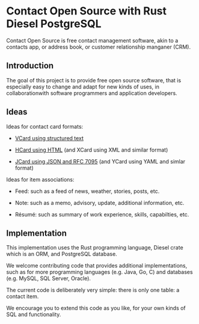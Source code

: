 # Contact Open Source with Rust Diesel PostgreSQL

Contact Open Source is free contact management software, akin to a
contacts app, or address book, or customer relationship manganer (CRM).


## Introduction

The goal of this project is to provide free open source software,
that is especially easy to change and adapt for new kinds of uses,
in collaborationwith software programmers and application developers.


## Ideas

Ideas for contact card formats:

  * [VCard using structured text](https://wikipedia.org/wiki/VCard)

  * [HCard using HTML](https://wikipedia.org/wiki/HCard) (and XCard using XML and similar format)

  * [JCard using JSON and RFC 7095](https://tools.ietf.org/html/rfc7095) (and YCard using YAML and simlar format)

Ideas for item associations:

  * Feed: such as a feed of news, weather, stories, posts, etc.

  * Note: such as a memo, advisory, update, additional information, etc.

  * Résumé: such as summary of work experience, skills, capabilties, etc.


## Implementation

This implementation uses the Rust programming language, Diesel crate which is an ORM, and PostgreSQL database.

We welcome contributing code that provides additional implementations, such as for more programming languages (e.g. Java, Go, C) and databases (e.g. MySQL, SQL Server, Oracle).

The current code is deliberately very simple: there is only one table: a contact item.

We encourage you to extend this code as you like, for your own kinds of SQL and functionality.
